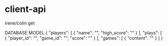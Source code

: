 # client-api
irene/colin get

DATABASE MODEL
{
  "players": [
    {
    "name": "",
    "high_score": ""
    }
  ],
  "plays": [
    {
      "player_id": "",
      "game_id": "",
      "score": ""
    }
  ],
  "games": [
    {
      "content": ""
    }
  ]
}
